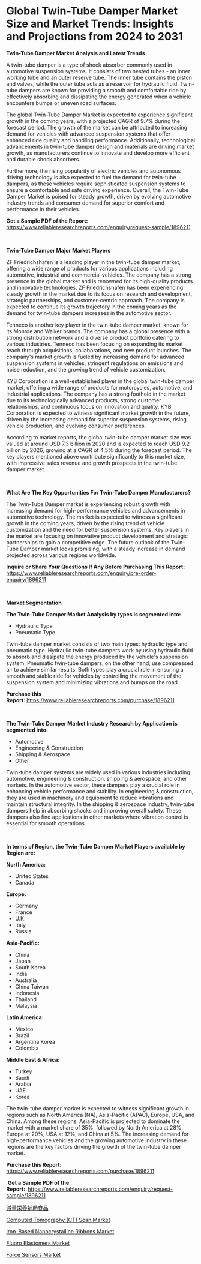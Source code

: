 <p><h1>Global Twin-Tube Damper Market Size and Market Trends: Insights and Projections from 2024 to 2031</h1></p><p><strong>Twin-Tube Damper Market Analysis and Latest Trends</strong></p>
<p><p>A twin-tube damper is a type of shock absorber commonly used in automotive suspension systems. It consists of two nested tubes - an inner working tube and an outer reserve tube. The inner tube contains the piston and valves, while the outer tube acts as a reservoir for hydraulic fluid. Twin-tube dampers are known for providing a smooth and comfortable ride by effectively absorbing and dissipating the energy generated when a vehicle encounters bumps or uneven road surfaces.</p><p>The global Twin-Tube Damper Market is expected to experience significant growth in the coming years, with a projected CAGR of 9.7% during the forecast period. The growth of the market can be attributed to increasing demand for vehicles with advanced suspension systems that offer enhanced ride quality and handling performance. Additionally, technological advancements in twin-tube damper design and materials are driving market growth, as manufacturers continue to innovate and develop more efficient and durable shock absorbers.</p><p>Furthermore, the rising popularity of electric vehicles and autonomous driving technology is also expected to fuel the demand for twin-tube dampers, as these vehicles require sophisticated suspension systems to ensure a comfortable and safe driving experience. Overall, the Twin-Tube Damper Market is poised for steady growth, driven by evolving automotive industry trends and consumer demand for superior comfort and performance in their vehicles.</p></p>
<p><strong>Get a Sample PDF of the Report:&nbsp;</strong> <a href="https://www.reliableresearchreports.com/enquiry/request-sample/1896211">https://www.reliableresearchreports.com/enquiry/request-sample/1896211</a></p>
<p>&nbsp;</p>
<p><strong>Twin-Tube Damper Major Market Players</strong></p>
<p><p>ZF Friedrichshafen is a leading player in the twin-tube damper market, offering a wide range of products for various applications including automotive, industrial and commercial vehicles. The company has a strong presence in the global market and is renowned for its high-quality products and innovative technologies. ZF Friedrichshafen has been experiencing steady growth in the market due to its focus on research and development, strategic partnerships, and customer-centric approach. The company is expected to continue its growth trajectory in the coming years as the demand for twin-tube dampers increases in the automotive sector.</p><p>Tenneco is another key player in the twin-tube damper market, known for its Monroe and Walker brands. The company has a global presence with a strong distribution network and a diverse product portfolio catering to various industries. Tenneco has been focusing on expanding its market reach through acquisitions, collaborations, and new product launches. The company's market growth is fueled by increasing demand for advanced suspension systems in vehicles, stringent regulations on emissions and noise reduction, and the growing trend of vehicle customization.</p><p>KYB Corporation is a well-established player in the global twin-tube damper market, offering a wide range of products for motorcycles, automotive, and industrial applications. The company has a strong foothold in the market due to its technologically advanced products, strong customer relationships, and continuous focus on innovation and quality. KYB Corporation is expected to witness significant market growth in the future, driven by the increasing demand for superior suspension systems, rising vehicle production, and evolving consumer preferences.</p><p>According to market reports, the global twin-tube damper market size was valued at around USD 7.3 billion in 2020 and is expected to reach USD 9.2 billion by 2026, growing at a CAGR of 4.5% during the forecast period. The key players mentioned above contribute significantly to this market size, with impressive sales revenue and growth prospects in the twin-tube damper market.</p></p>
<p>&nbsp;</p>
<p><strong>What Are The Key Opportunities For Twin-Tube Damper Manufacturers?</strong></p>
<p><p>The Twin-Tube Damper market is experiencing robust growth with increasing demand for high-performance vehicles and advancements in automotive technology. The market is expected to witness a significant growth in the coming years, driven by the rising trend of vehicle customization and the need for better suspension systems. Key players in the market are focusing on innovative product development and strategic partnerships to gain a competitive edge. The future outlook of the Twin-Tube Damper market looks promising, with a steady increase in demand projected across various regions worldwide.</p></p>
<p><strong>Inquire or Share Your Questions If Any Before Purchasing This Report:</strong> <a href="https://www.reliableresearchreports.com/enquiry/pre-order-enquiry/1896211">https://www.reliableresearchreports.com/enquiry/pre-order-enquiry/1896211</a></p>
<p>&nbsp;</p>
<p><strong>Market Segmentation</strong></p>
<p><strong>The Twin-Tube Damper Market Analysis by types is segmented into:</strong></p>
<p><ul><li>Hydraulic Type</li><li>Pneumatic Type</li></ul></p>
<p><p>Twin-tube damper market consists of two main types: hydraulic type and pneumatic type. Hydraulic twin-tube dampers work by using hydraulic fluid to absorb and dissipate the energy produced by the vehicle's suspension system. Pneumatic twin-tube dampers, on the other hand, use compressed air to achieve similar results. Both types play a crucial role in ensuring a smooth and stable ride for vehicles by controlling the movement of the suspension system and minimizing vibrations and bumps on the road.</p></p>
<p><strong>Purchase this Report:&nbsp;</strong><a href="https://www.reliableresearchreports.com/purchase/1896211">https://www.reliableresearchreports.com/purchase/1896211</a></p>
<p>&nbsp;</p>
<p><strong>The Twin-Tube Damper Market Industry Research by Application is segmented into:</strong></p>
<p><ul><li>Automotive</li><li>Engineering & Construction</li><li>Shipping & Aerospace</li><li>Other</li></ul></p>
<p><p>Twin-tube damper systems are widely used in various industries including automotive, engineering & construction, shipping & aerospace, and other markets. In the automotive sector, these dampers play a crucial role in enhancing vehicle performance and stability. In engineering & construction, they are used in machinery and equipment to reduce vibrations and maintain structural integrity. In the shipping & aerospace industry, twin-tube dampers help in absorbing shocks and improving overall safety. These dampers also find applications in other markets where vibration control is essential for smooth operations.</p></p>
<p>&nbsp;</p>
<p><strong>In terms of Region, the Twin-Tube Damper Market Players available by Region are:</strong></p>
<p>
    <p> <strong> North America: </strong>
        <ul>
            <li>United States</li>
            <li>Canada</li>
        </ul>
        </p> 
    <p> <strong> Europe: </strong>
        <ul>
            <li>Germany</li>
            <li>France</li>
            <li>U.K.</li>
            <li>Italy</li>
            <li>Russia</li>
        </ul>
        </p> 
    <p> <strong> Asia-Pacific: </strong>
        <ul>
            <li>China</li>
            <li>Japan</li>
            <li>South Korea</li>
            <li>India</li>
            <li>Australia</li>
            <li>China Taiwan</li>
            <li>Indonesia</li>
            <li>Thailand</li>
            <li>Malaysia</li>
        </ul>
        </p> 
    <p> <strong> Latin America: </strong>
        <ul>
            <li>Mexico</li>
            <li>Brazil</li>
            <li>Argentina Korea</li>
            <li>Colombia</li>
        </ul>
        </p> 
    <p> <strong> Middle East & Africa: </strong>
        <ul>
            <li>Turkey</li>
            <li>Saudi</li>
            <li>Arabia</li>
            <li>UAE</li>
            <li>Korea</li>
        </ul>
    </p>
    </p>
<p><p>The twin-tube damper market is expected to witness significant growth in regions such as North America (NA), Asia-Pacific (APAC), Europe, USA, and China. Among these regions, Asia-Pacific is projected to dominate the market with a market share of 35%, followed by North America at 28%, Europe at 20%, USA at 12%, and China at 5%. The increasing demand for high-performance vehicles and the growing automotive industry in these regions are the key factors driving the growth of the twin-tube damper market.</p></p>
<p><strong>Purchase this Report: </strong><a href="https://www.reliableresearchreports.com/purchase/1896211">https://www.reliableresearchreports.com/purchase/1896211</a></p>
<p>&nbsp;<strong>Get a Sample PDF of the Report:&nbsp;&nbsp;</strong><a href="https://www.reliableresearchreports.com/enquiry/request-sample/1896211">https://www.reliableresearchreports.com/enquiry/request-sample/1896211</a></p>
<p><strong></strong></p>
<p><p><a href="https://medium.com/@nettierutherford2023/%E4%BD%93%E9%87%8D%E6%B8%9B%E5%B0%91%E7%94%A8%E9%A3%9F%E4%BA%8B%E8%A3%9C%E5%8A%A9%E9%A3%9F%E5%93%81%E3%81%AE%E5%B8%82%E5%A0%B4%E8%A6%8F%E6%A8%A1%E3%81%8C-%E3%82%B0%E3%83%AD%E3%83%BC%E3%83%90%E3%83%AB%E7%94%A3%E6%A5%AD%E3%81%AB%E3%81%8A%E3%81%84%E3%81%A6%E6%9C%80%E3%82%82%E6%9C%89%E5%8A%B9%E3%81%AA%E3%83%9E%E3%83%BC%E3%82%B1%E3%83%86%E3%82%A3%E3%83%B3%E3%82%B0%E3%83%81%E3%83%A3%E3%83%8D%E3%83%AB%E3%82%92%E6%98%8E%E3%82%89%E3%81%8B%E3%81%AB%E3%81%97%E3%81%BE%E3%81%99-3d0ad825be31">減量栄養補助食品</a></p><p><a href="https://circular-yam-9b9.notion.site/Computed-Tomography-CT-Scan-Market-Dynamics-2024-2031-Also-about-Its-Market-Trends-Projections--9a73fdeabb924b0198593565c3e15664">Computed Tomography (CT) Scan Market</a></p><p><a href="https://metal-farmhouse-e95.notion.site/Iron-Based-Nanocrystalline-Ribbons-Market-Size-Growth-and-Forecast-from-2024-2031-bace0bf43fc04b41b327d7a53c31293b">Iron-Based Nanocrystalline Ribbons Market</a></p><p><a href="https://view.publitas.com/reportprime-1/fluoro-elastomers-market-size-growth-outlook-from-2024-to-2031-projecting-at-markets-trends-analysis-by-application-regional-outlook-and-revenue/">Fluoro Elastomers Market</a></p><p><a href="https://view.publitas.com/reportprime-1/force-sensors-market-a-comprehensive-report-of-its-market-share-growth-trends-2024-2031/">Force Sensors Market</a></p></p>